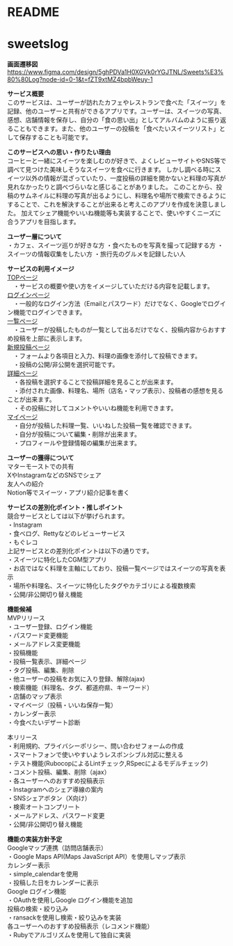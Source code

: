 # README
# sweetslog
**画面遷移図**
https://www.figma.com/design/5ghPDVa1H0XGVk0rYGJTNL/Sweets%E3%80%80Log?node-id=0-1&t=fZT9xtMZ4bpbWeuy-1

**サービス概要**<br/>
このサービスは、ユーザーが訪れたカフェやレストランで食べた「スイーツ」を記録、他のユーザーと共有ができるアプリです。ユーザーは、スイーツの写真、感想、店舗情報を保存し、自分の「食の思い出」としてアルバムのように振り返ることもできます。また、他のユーザーの投稿を「食べたいスイーツリスト」として保存することも可能です。

**このサービスへの思い・作りたい理由**<br/>
コーヒーと一緒にスイーツを楽しむのが好きで、よくレビューサイトやSNS等で調べて見つけた美味しそうなスイーツを食べに行きます。
しかし調べる時にスイーツ以外の情報が混ざっていたり、一度投稿の詳細を開かないと料理の写真が見れなかったりと調べづらいなと感じることがありました。
このことから、投稿のサムネイルに料理の写真が出るようにし、料理名や場所で検索できるようにすることで、これを解決することが出来ると考えこのアプリを作成を決意しました。
加えてシェア機能やいいね機能等も実装することで、使いやすくニーズに合うアプリを目指します。

**ユーザー層について**<br/>
・カフェ、スイーツ巡りが好きな方
・食べたものを写真を撮って記録する方
・スイーツの情報収集をしたい方
・旅行先のグルメを記録したい人

**サービスの利用イメージ**<br/>
<ins>TOPページ</ins><br/>
　・サービスの概要や使い方をイメージしていただける内容を記載します。<br/>
<ins>ログインページ</ins><br/>
　・一般的なログイン方法（Emailとパスワード）だけでなく、Googleでログイン機能でログインできます。<br/>
<ins>一覧ページ</ins><br/>
　・ユーザーが投稿したものが一覧として出るだけでなく、投稿内容からおすすめ投稿を上部に表示します。<br/>
<ins>新規投稿ページ</ins><br/>
　・フォームより各項目と入力、料理の画像を添付して投稿できます。<br/>
　・投稿の公開/非公開を選択可能です。<br/>
<ins>詳細ページ</ins><br/>
　・各投稿を選択することで投稿詳細を見ることが出来ます。<br/>
　・添付された画像、料理名、場所（店名・マップ表示）、投稿者の感想を見ることが出来ます。<br/>
　・その投稿に対してコメントやいいね機能を利用できます。<br/>
<ins>マイページ</ins><br/>
　・自分が投稿した料理一覧、いいねした投稿一覧を確認できます。<br/>
　・自分が投稿について編集・削除が出来ます。<br/>
　・プロフィールや登録情報の編集が出来ます。<br/>

**ユーザーの獲得について**<br/>
マターモーストでの共有<br/>
XやInstagramなどのSNSでシェア<br/>
友人への紹介<br/>
Notion等でスイーツ・アプリ紹介記事を書く<br/>

**サービスの差別化ポイント・推しポイント**<br/>
競合サービスとしては以下が挙げられます。<br/>
・Instagram<br/>
・食べログ、Rettyなどのレビューサービス<br/>
・もぐレコ<br/>
上記サービスとの差別化ポイントは以下の通りです。<br/>
・スイーツに特化したCGM型アプリ<br/>
・お店ではなく料理を主軸にしており、投稿一覧ページではスイーツの写真を表示<br/>
・場所や料理名、スイーツに特化したタグやカテゴリによる複数検索<br/>
・公開/非公開切り替え機能<br/>

**機能候補**<br/>
MVPリリース<br/>
・ユーザー登録、ログイン機能<br/>
・パスワード変更機能<br/>
・メールアドレス変更機能<br/>
・投稿機能<br/>
・投稿一覧表示、詳細ページ<br/>
・タグ投稿、編集、削除<br/>
・他ユーザーの投稿をお気に入り登録、解除(ajax)<br/>
・検索機能（料理名、タグ、都道府県、キーワード）<br/>
・店舗のマップ表示<br/>
・マイページ（投稿・いいね保存一覧）<br/>
・カレンダー表示<br/>
・今食べたいデザート診断<br/>

本リリース<br/>
・利用規約、プライバシーポリシー、問い合わせフォームの作成<br/>
・スマートフォンで使いやすいようレスポンシブル対応に整える<br/>
・テスト機能(RubocopによるLintチェック,RSpecによるモデルチェック)<br/>
・コメント投稿、編集、削除（ajax）<br/>
・各ユーザーへのおすすめ投稿表示<br/>
・Instagramへのシェア導線の案内<br/>
・SNSシェアボタン（X向け）<br/>
・検索オートコンプリート <br/>
・メールアドレス、パスワード変更 <br/>
・公開/非公開切り替え機能<br/>

**機能の実装方針予定**<br/>
Googleマップ連携（訪問店舗表示）<br/>
・Google Maps API(Maps JavaScript API）を使用しマップ表示<br/>
カレンダー表示<br/>
・simple_calendarを使用<br/>
・投稿した日をカレンダーに表示<br/>
Google ログイン機能<br/>
・OAuthを使用しGoogle ログイン機能を追加<br/>
投稿の検索・絞り込み<br/>
・ransackを使用し検索・絞り込みを実装<br/>
各ユーザーへのおすすめ投稿表示（レコメンド機能）<br/>
・Rubyでアルゴリズムを使用して独自に実装<br/>
